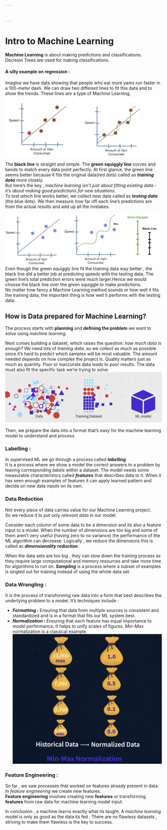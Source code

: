 ```yaml
---


---
```


<h1 id="intro-to-machine-learning">Intro to Machine Learning</h1>
<p><strong>Machine Learning</strong> is about making predictions and classifications.<br>
Decision Trees are used for making classifications.</p>
<h4 id="a-silly-example-on-regression-">A silly example on regression :</h4>
<p>Imagine we have data showing that people who eat more yams run faster in a 100-meter dash. We can draw two different lines to fit this data and to show the trends. These lines are a type of Machine Learning.<br>
<img src="https://github.com/riti2043/images-for-articles/blob/main/WhatsApp%20Image%202025-09-07%20at%2016.13.24%20(1).jpeg?raw=true" alt="image failed to load"></p>
<p>The <strong>black line</strong> is straight and simple. The <strong>green squiggly line</strong> curves and bends to match every data point perfectly. At first glance, the green line seems better because it fits the original data(red dots) called as <em><strong>training data</strong></em> more closely.<br>
But here’s the key , <em>machine learning isn’t just about fitting existing data - it’s about making good predictions for new situations.</em><br>
To test which line works better, we collect new data called as <em><strong>testing data</strong></em> (the blue dots). We then measure how far off each line’s predictions are from the actual results and add up all the mistakes.</p>
<p><img src="https://github.com/riti2043/images-for-articles/blob/main/WhatsApp%20Image%202025-09-07%20at%2016.18.26.jpeg?raw=true" alt="image failed to load"><br>
Even though the green squiggly line fit the training data way better , the black line did a better job at predicting speeds with the testing data.  The green line’s total prediction errors were much larger.Hence we would choose the black line over the green squiggle to make predictions.<br>
No matter how fancy a Machine Learning method sounds or how well it fits the training data, the important thing is how well it performs with the testing data.</p>
<h2 id="how-is-data-prepared-for-machine-learning">How is Data prepared for Machine Learning?</h2>
<p>The process starts with <strong>planning</strong> and <strong>defining the problem</strong> we want to solve using <em>machine learning</em>.</p>
<p>Next comes building a dataset, which raises the question: <em>how much data is enough?</em> We need lots of <em>training data</em>, so we collect as much as possible since it’s hard to predict which samples will be most valuable. The amount needed depends on how complex the project is. Quality matters just as much as quantity. Poor or inaccurate data leads to poor results. The data must also fit the specific task we’re trying to solve.<br>
<img src="https://github.com/riti2043/images-for-articles/blob/main/WhatsApp%20Image%202025-09-08%20at%2001.05.43.jpeg?raw=true" alt=""></p>
<p>Then, we prepare the data into a format that’s easy for the machine learning model to understand and process.</p>
<h3 id="labelling-">Labelling :</h3>
<p>In supervised ML we go through a process called <em><strong>labelling</strong></em>.<br>
It is a process where we show a model the correct answers to a problem by leaving corresponding <em>labels</em> within a dataset. The model needs some measurable characteristics  called <em><strong>features</strong></em> that describes data to it. When it has seen enough examples of features it can apply learned pattern and decide on new data inputs on its own.</p>
<h3 id="data-reduction">Data Reduction</h3>
<p>Not every piece of data carries value for our Machine Learning project.<br>
So we reduce it to put only <em>relevant data</em> in our model.</p>
<p>Consider each column of some data to be a dimension and its also a feature input to a model. When the number of dimensions are too big and some of them aren’t very useful (having zero to no variance) the performance of the ML algorithm can decrease. Logically , we reduce the dimensions this is called as <em><strong>dimensionality reduction</strong></em>.</p>
<p>When the data sets are too big , they can slow down the training process as they require large computational and memory resources and take more time for algorithms to run on. <em><strong>Sampling</strong></em> is a process where a subset of examples is singled out for training instead of using the whole data set.</p>
<h3 id="data-wrangling-">Data Wrangling :</h3>
<p>It is the process of transforming raw data into a form that best describes the underlying problem to a model. It’s techniques include :</p>
<ul>
<li><em><strong>Formatting :</strong></em> Ensuring that data from multiple sources is consistent and standardized and is in a format that fits our ML system best.</li>
<li><em><strong>Normalization :</strong></em> Ensuring that each feature has equal importance to model performance. It helps to unify scales of figures. <em>Min-Max</em> normalization is a classical example.<br>
<img src="https://github.com/riti2043/images-for-articles/blob/main/WhatsApp%20Image%202025-09-08%20at%2001.00.34.jpeg?raw=true" alt=""></li>
</ul>
<h3 id="feature-engineering-">Feature Engineering :</h3>
<p>So far , we saw processes that worked on features already present in data. In <em>feature engineering</em> we create new features.<br>
<strong>Feature engineering</strong> involves creating new <strong>features</strong> or transforming <strong>features</strong> from raw data for machine learning model input.</p>
<p>In conclusion , a machine learns exactly what its taught. A <em>machine learning</em> model is only as good as the data its fed . There are no flawless datasets , striving to make them flawless is the key to success.</p>

